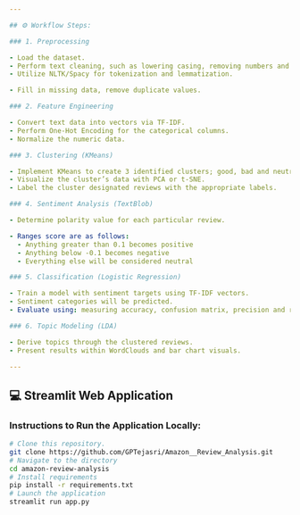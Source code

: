 ```yaml
---

## ⚙️ Workflow Steps:

### 1. Preprocessing

- Load the dataset.
- Perform text cleaning, such as lowering casing, removing numbers and stopwords.
- Utilize NLTK/Spacy for tokenization and lemmatization.

- Fill in missing data, remove duplicate values.

### 2. Feature Engineering

- Convert text data into vectors via TF-IDF.
- Perform One-Hot Encoding for the categorical columns.
- Normalize the numeric data.

### 3. Clustering (KMeans)

- Implement KMeans to create 3 identified clusters; good, bad and neutral.
- Visualize the cluster’s data with PCA or t-SNE.
- Label the cluster designated reviews with the appropriate labels.

### 4. Sentiment Analysis (TextBlob)

- Determine polarity value for each particular review.

- Ranges score are as follows:
  - Anything greater than 0.1 becomes positive
  - Anything below -0.1 becomes negative
  - Everything else will be considered neutral

### 5. Classification (Logistic Regression)

- Train a model with sentiment targets using TF-IDF vectors.
- Sentiment categories will be predicted.
- Evaluate using: measuring accuracy, confusion matrix, precision and recall.

### 6. Topic Modeling (LDA)

- Derive topics through the clustered reviews.
- Present results within WordClouds and bar chart visuals.

---
```


## 💻 Streamlit Web Application
### Instructions to Run the Application Locally:
```bash
# Clone this repository.
git clone https://github.com/GPTejasri/Amazon__Review_Analysis.git
# Navigate to the directory
cd amazon-review-analysis
# Install requirements
pip install -r requirements.txt
# Launch the application
streamlit run app.py

